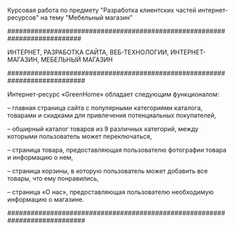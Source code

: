Курсовая работа по предмету "Разработка клиентских частей интернет-ресурсов" на тему "Мебельный магазин"

###########################################################################

ИНТЕРНЕТ, РАЗРАБОТКА САЙТА, ВЕБ-ТЕХНОЛОГИИ, ИНТЕРНЕТ-МАГАЗИН, МЕБЕЛЬНЫЙ МАГАЗИН

############################################################################

Интернет-ресурс «GreenHome» обладает следующим функционалом:

–	главная страница сайта с популярными категориями каталога, товарами и скидками для привлечения потенциальных покупателей,

–	обширный каталог товаров из 9 различных категорий, между которыми пользователь может переключаться,

–	страница товара, предоставляющая пользователю фотографии товара и информацию о нем,

–	страница корзины, в которую пользователь может добавить все товары, что ему понравились,

–	страница «О нас», предоставляющая пользователю необходимую информацию о магазине.

############################################################################
